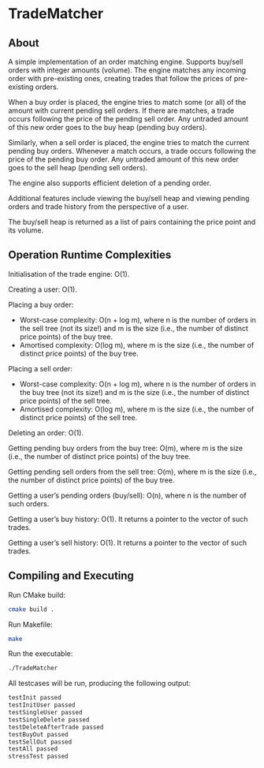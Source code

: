 # TradeMatcher

## About
A simple implementation of an order matching engine. Supports buy/sell orders with integer amounts (volume). The engine matches any incoming order with pre-existing ones, creating trades that follow the prices of pre-existing orders.

When a buy order is placed, the engine tries to match some (or all) of the amount with current pending sell orders. If there are matches, a trade occurs following the price of the pending sell order. Any untraded amount of this new order goes to the buy heap (pending buy orders).

Similarly, when a sell order is placed, the engine tries to match the current pending buy orders. Whenever a match occurs, a trade occurs following the price of the pending buy order. Any untraded amount of this new order goes to the sell heap (pending sell orders).

The engine also supports efficient deletion of a pending order.

Additional features include viewing the buy/sell heap and viewing pending orders and trade history from the perspective of a user.

The buy/sell heap is returned as a list of pairs containing the price point and its volume.

## Operation Runtime Complexities
Initialisation of the trade engine: O(1).

Creating a user: O(1).

Placing a buy order: 
* Worst-case complexity: O(n + log m), where n is the number of orders in the sell tree (not its size!) and m is the size (i.e., the number of distinct price points) of the buy tree.
* Amortised complexity: O(log m), where m is the size (i.e., the number of distinct price points) of the buy tree.

Placing a sell order: 
* Worst-case complexity: O(n + log m), where n is the number of orders in the buy tree (not its size!) and m is the size (i.e., the number of distinct price points) of the sell tree.
* Amortised complexity: O(log m), where m is the size (i.e., the number of distinct price points) of the sell tree.

Deleting an order: O(1).

Getting pending buy orders from the buy tree: O(m), where m is the size (i.e., the number of distinct price points) of the buy tree.

Getting pending sell orders from the sell tree: O(m), where m is the size (i.e., the number of distinct price points) of the buy tree.

Getting a user’s pending orders (buy/sell): O(n), where n is the number of such orders.

Getting a user’s buy history: O(1). It returns a pointer to the vector of such trades.

Getting a user’s sell history: O(1). It returns a pointer to the vector of such trades.

## Compiling and Executing
Run CMake build:
```bash
cmake build .
```
Run Makefile:
```bash
make
```
Run the executable:
```bash
./TradeMatcher
```
All testcases will be run, producing the following output:
```bash
testInit passed
testInitUser passed
testSingleUser passed
testSingleDelete passed
testDeleteAfterTrade passed
testBuyOut passed
testSellOut passed
testAll passed
stressTest passed
```

